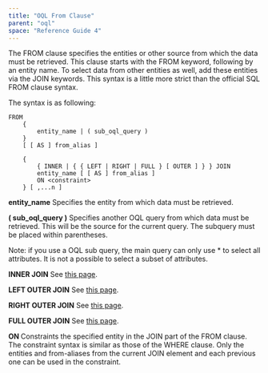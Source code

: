 ```yaml
---
title: "OQL From Clause"
parent: "oql"
space: "Reference Guide 4"
---
```

The FROM clause specifies the entities or other source from which the data must be retrieved. This clause starts with the FROM keyword, following by an entity name. To select data from other entities as well, add these entities via the JOIN keywords. This syntax is a little more strict than the official SQL FROM clause syntax.

The syntax is as following:

```
FROM
    {
        entity_name | ( sub_oql_query )
    }
    [ [ AS ] from_alias ]

    {
        { INNER | { { LEFT | RIGHT | FULL } [ OUTER ] } } JOIN
        entity_name [ [ AS ] from_alias ]
        ON <constraint>
    } [ ,...n ]

```

**entity_name**
Specifies the entity from which data must be retrieved.

**( sub_oql_query )**
Specifies another OQL query from which data must be retrieved. This will be the source for the current query. The subquery must be placed within parentheses.

Note: if you use a OQL sub query, the main query can only use * to select all attributes. It is not a possible to select a subset of attributes.

**INNER JOIN**
See [this page](oql-inner-join).

**LEFT OUTER JOIN**
See [this page](oql-left-outer-join).

**RIGHT OUTER JOIN**
See [this page](oql-right-outer-join).

**FULL OUTER JOIN**
See [this page](oql-full-outer-join).

**ON <constraint>**
Constraints the specified entity in the JOIN part of the FROM clause. The constraint syntax is similar as those of the WHERE clause. Only the entities and from-aliases from the current JOIN element and each previous one can be used in the constraint.
